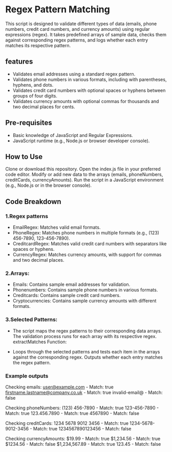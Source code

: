 # Regex Pattern Matching

This script is designed to validate different types of data (emails, phone numbers, credit card numbers, and currency amounts) using regular expressions (regex). It takes predefined arrays of sample data, checks them against corresponding regex patterns, and logs whether each entry matches its respective pattern.

## features

- Validates email addresses using a standard regex pattern.
- Validates phone numbers in various formats, including with parentheses, hyphens, and dots.
- Validates credit card numbers with optional spaces or hyphens between groups of four digits.
- Validates currency amounts with optional commas for thousands and two decimal places for cents.

## Pre-requisites

- Basic knowledge of JavaScript and Regular Expressions.
- JavaScript runtime (e.g., Node.js or browser developer console).

## How to Use

Clone or download this repository.
Open the index.js file in your preferred code editor.
Modify or add new data to the arrays (emails, phoneNumbers, creditCards, currencyAmounts).
Run the script in a JavaScript environment (e.g., Node.js or in the browser console).

## Code Breakdown

### 1.Regex patterns

- EmailRegex: Matches valid email formats.
- PhoneRegex: Matches phone numbers in multiple formats (e.g., (123) 456-7890, 123-456-7890).
- CreditcardRegex: Matches valid credit card numbers with separators like spaces or hyphens.
- CurrencyRegex: Matches currency amounts, with support for commas and two decimal places.

### 2.Arrays:

- Emails: Contains sample email addresses for validation.
- Phonenumbers: Contains sample phone numbers in various formats.
- Creditcards: Contains sample credit card numbers.
- Cryptocurrencies: Contains sample currency amounts with different formats.

### 3.Selected Patterns:

- The script maps the regex patterns to their corresponding data arrays. The validation process runs for each array with its respective regex.
  extractMatches Function:

- Loops through the selected patterns and tests each item in the arrays against the corresponding regex.
  Outputs whether each entry matches the regex pattern.

### Example outputs

Checking emails:
user@example.com - Match: true
firstname.lastname@company.co.uk - Match: true
invalid-email@ - Match: false

Checking phoneNumbers:
(123) 456-7890 - Match: true
123-456-7890 - Match: true
123.456.7890 - Match: true
4567890 - Match: false

Checking creditCards:
1234 5678 9012 3456 - Match: true
1234-5678-9012-3456 - Match: true
1234567890123456 - Match: false

Checking currencyAmounts:
$19.99 - Match: true
$1,234.56 - Match: true
$1234.56 - Match: false
$1,234,567.89 - Match: true
123.45 - Match: false
